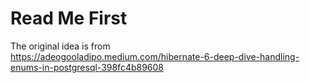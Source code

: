 # Read Me First
The original idea is from  
https://adeogooladipo.medium.com/hibernate-6-deep-dive-handling-enums-in-postgresql-398fc4b89608
